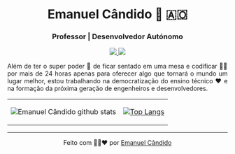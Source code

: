 <h1 align="center"> Emanuel Cândido 👋 🇦🇴 </h1>

<h3 align="center"> Professor | Desenvolvedor Autónomo </h3>

<p align="center">
    
<a href="https://www.linkedin.com/in/emanuelcandido/">
    <img src="https://img.shields.io/badge/linkedin%20-%230077B5.svg?&style=for-the-badge&logo=linkedin&logoColor=white"/>
</a>
              
<a href="https://emanueljosecandido.github.io/">
    <img src="https://img.shields.io/badge/Portfólio%20-%23404d59.svg?&style=for-the-badge"/>
</a>

</p>
             
<p align="justify">
    Além de ter o super poder 🤳 de ficar sentado em uma mesa e codificar 👩‍💻 por mais de 24 horas apenas para oferecer algo que tornará o mundo um lugar melhor, estou trabalhando na democratização do ensino técnico ❤ e na formação da próxima geração de engenheiros e desenvolvedores.
</p>

<table>
<tbody>
<td>
    
![Emanuel Cândido github stats](https://github-readme-stats.vercel.app/api?username=EmanuelJoseCandido&theme=prussian&show_icons=true)
</td>
<td>
    
[![Top Langs](https://github-readme-stats.vercel.app/api/top-langs/?username=EmanuelJoseCandido&layout=compact)](https://emanueljosecandido.github.io/)
</td>
</tbody>
</table>

---
<p align="center">
Feito com 🖤💛❤ por <a href="https://emanueljosecandido.github.io/"> Emanuel Cândido </a>
</p>


